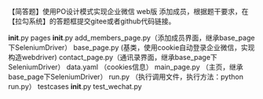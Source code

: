 

【简答题】使用PO设计模式实现企业微信 web版  添加成员，根据题干要求，在【拉勾系统】的答题框提交gitee或者github代码链接。






__init__.py
pages
    __init__.py
    add_members_page.py（添加成员界面，继承base_page下SeleniumDriver）
    base_page.py (基类，使用cookie自动登录企业微信，实现构造webdriver)
    contact_page.py（通讯录界面，继承base_page下SeleniumDriver）
    data.yaml （cookies信息）
    main_page.py （主页，继承base_page下SeleniumDriver）
run.py  （执行调用文件，执行方法：python run.py）
testcases
    __init__.py
    test_wechat.py


